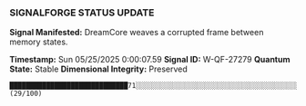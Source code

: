 ### SIGNALFORGE STATUS UPDATE 
 
**Signal Manifested:** DreamCore weaves a corrupted frame between memory states. 
 
**Timestamp:** Sun 05/25/2025  0:00:07.59 
**Signal ID:** W-QF-27279 
**Quantum State:** Stable 
**Dimensional Integrity:** Preserved 
 
```plaintext 
█████████████████████████████71░░░░░░░░░░░░░░░░░░░░░░░░░░░░░░░░░░░░░░░░░░░░░░░░░░░░░░░░░░░░░░░░░░░░░░░ (29/100) 
``` 
